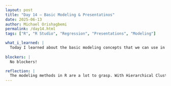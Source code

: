 ```yaml
---
layout: post
title: "Day 14 – Basic Modeling & Presentatinos"
date: 2025-06-13
author: Michael Orishagbemi
permalink: /day14.html
tags: ["R", "R Studio", "Regression", "Presentations", "Modeling"]

what_i_learned: |
  Today I learned about the basic modeling concepts that we can use in R. The first one bing Hierarchical Clustering, which is the way finding which cases or observations in your data belong with one another. When attempting to use this method you have to make note of which clustering approach you'll use, the measure of distance, and whether you want start with the case being group together then divided afterwards or the opposite where they are all alone and then grouped together. Two more modeling methods I leanred about were Principal Components were we convert 2D structures into 1D while still retaining all the important information, and Regressions the most powerful method where we use a group of variables to predict the outcome of another. We then ended the day with our Weekly Report.
 
blockers: |
  No blockers!

reflection: |
  The modeling methods in R are a lot to grasp. With Hierarchical Clustering and Principal Components, I'll need more time to really understand the correct implementation for them and recognizing their use cases. For Regression, I have already dealt with it in various math classes with the Regression Line formula Regression = y - x. So I'm a bit more aware of how and where to use it even in a coding enviroment. I thought the presentation we did today was pretty good. I personally think I did a much better job than last time by keeping things brief.
---
```


